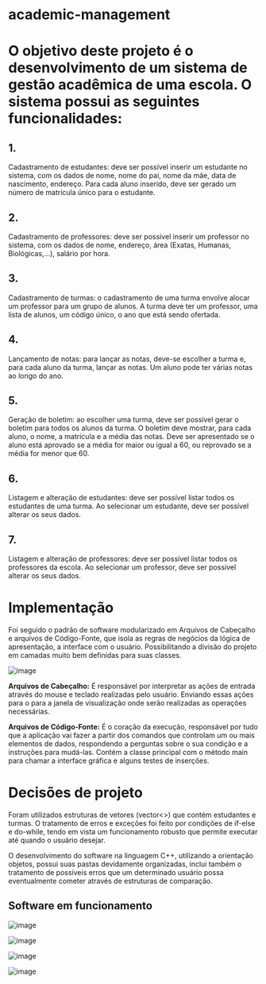 # academic-management

# O objetivo deste projeto é o desenvolvimento de um sistema de gestão acadêmica de uma escola. O sistema possui as seguintes funcionalidades:

## 1. 
Cadastramento de estudantes: deve ser possível inserir um estudante no sistema, com os dados de nome, nome do pai, nome da mãe, data de nascimento, endereço. Para cada aluno inserido, deve ser gerado um número de matrícula único para o estudante.

## 2. 
Cadastramento de professores: deve ser possível inserir um professor no sistema, com os dados de nome, endereço, área (Exatas, Humanas, Biológicas,…), salário por hora.

## 3. 
Cadastramento de turmas: o cadastramento de uma turma envolve alocar um professor para um grupo de alunos. A turma deve ter um professor, uma lista de alunos, um código único, o ano que está sendo ofertada.

## 4. 
Lançamento de notas: para lançar as notas, deve-se escolher a turma e, para cada aluno da turma, lançar as notas. Um aluno pode ter várias notas ao longo do ano.

## 5. 
Geração de boletim: ao escolher uma turma, deve ser possível gerar o boletim para todos os alunos da turma. O boletim deve mostrar, para cada aluno, o nome, a matrícula e a média das notas. Deve ser apresentado se o aluno está aprovado se a média for maior ou igual a 60, ou reprovado se a média for menor que 60.

## 6. 
Listagem e alteração de estudantes: deve ser possível listar todos os estudantes de uma turma. Ao selecionar um estudante, deve ser possível alterar os seus dados.

## 7. 
Listagem e alteração de professores: deve ser possível listar todos os professores da escola. Ao selecionar um professor, deve ser possível alterar os seus dados. 

# Implementação

Foi seguido o padrão de software modularizado em Arquivos de Cabeçalho e arquivos de Código-Fonte, que isola as regras de negócios da lógica de apresentação, a interface com o usuário. Possibilitando a divisão do projeto em camadas muito bem definidas para suas classes.

![image](https://github.com/mtsfreitas/academic-management/assets/21324690/4fe68749-0b2d-4d80-9c79-d98f5714a141)

**Arquivos de Cabeçalho:** É responsável por interpretar as ações de entrada através do mouse e teclado realizadas pelo usuário. Enviando essas ações para o para a janela de visualização onde serão realizadas as operações necessárias.

**Arquivos de Código-Fonte:** É o coração da execução, responsável por tudo que a aplicação vai fazer a partir dos comandos que controlam um ou mais elementos de dados, respondendo a perguntas sobre o sua condição e a instruções para mudá-las. Contém a classe principal com o método main para chamar a interface gráfica e alguns testes de inserções.

# Decisões de projeto
Foram utilizados estruturas de vetores (vector<>) que contém estudantes e turmas. O tratamento de erros e exceções foi feito por condições de if-else e do-while, tendo em vista um funcionamento robusto que permite executar até quando o usuário desejar.

O desenvolvimento do software na linguagem C++, utilizando a orientação objetos, possui suas pastas devidamente organizadas, inclui também o tratamento de possíveis erros que um determinado usuário possa eventualmente cometer através de estruturas de comparação.

## Software em funcionamento
![image](https://github.com/mtsfreitas/academic-management/assets/21324690/61ab7ef3-ca8b-4539-9fc8-a56c14865524)

![image](https://github.com/mtsfreitas/academic-management/assets/21324690/d5f66cc1-e109-442e-a743-da7f2093b060)

![image](https://github.com/mtsfreitas/academic-management/assets/21324690/f31a39ff-ace7-44f2-9a0a-dab51091a76e)

![image](https://github.com/mtsfreitas/academic-management/assets/21324690/d05e02b7-01c7-4e8c-87f6-bf6e35cf6ce2)

